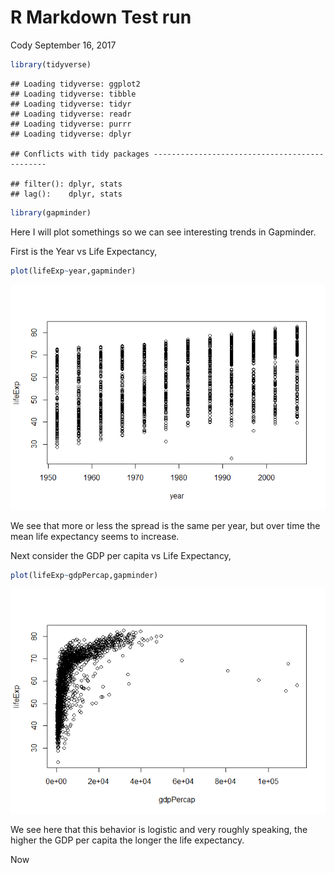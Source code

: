 R Markdown Test run
================
Cody
September 16, 2017

``` r
library(tidyverse)
```

    ## Loading tidyverse: ggplot2
    ## Loading tidyverse: tibble
    ## Loading tidyverse: tidyr
    ## Loading tidyverse: readr
    ## Loading tidyverse: purrr
    ## Loading tidyverse: dplyr

    ## Conflicts with tidy packages ----------------------------------------------

    ## filter(): dplyr, stats
    ## lag():    dplyr, stats

``` r
library(gapminder)
```

Here I will plot somethings so we can see interesting trends in Gapminder.

First is the Year vs Life Expectancy,

``` r
plot(lifeExp~year,gapminder)
```

![](hw01_gapminder_files/figure-markdown_github-ascii_identifiers/unnamed-chunk-2-1.png)

We see that more or less the spread is the same per year, but over time the mean life expectancy seems to increase.

Next consider the GDP per capita vs Life Expectancy,

``` r
plot(lifeExp~gdpPercap,gapminder)
```

![](hw01_gapminder_files/figure-markdown_github-ascii_identifiers/unnamed-chunk-3-1.png)

We see here that this behavior is logistic and very roughly speaking, the higher the GDP per capita the longer the life expectancy.

Now
